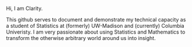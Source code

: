 Hi, I am Clarity.

This github serves to document and demonstrate my technical capacity as a student of Statistics at (formerly) UW-Madison and (currently) Columbia Univeristy. I am very passionate about using Statistics and Mathematics to transform the otherwise arbitrary world around us into insight. 
